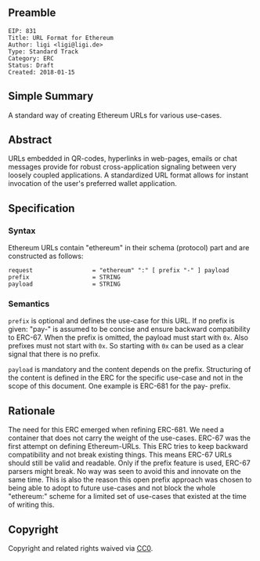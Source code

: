 ## Preamble

    EIP: 831
    Title: URL Format for Ethereum
    Author: ligi <ligi@ligi.de>
    Type: Standard Track
    Category: ERC
    Status: Draft
    Created: 2018-01-15

## Simple Summary

A standard way of creating Ethereum URLs for various use-cases.

## Abstract

URLs embedded in QR-codes, hyperlinks in web-pages, emails or chat messages provide for robust cross-application signaling between very loosely coupled applications. A standardized URL format allows for instant invocation of the user's preferred wallet application.

## Specification

### Syntax

Ethereum URLs contain "ethereum" in their schema (protocol) part and are constructed as follows:

    request                 = "ethereum" ":" [ prefix "-" ] payload
    prefix                  = STRING
    payload                 = STRING

### Semantics

`prefix` is optional and defines the use-case for this URL. If no prefix is given: "pay-" is assumed to be concise and ensure backward compatibility to ERC-67. When the prefix is omitted, the payload must start with `0x`. Also prefixes must not start with `0x`. So starting with `0x` can be used as a clear signal that there is no prefix.

`payload` is mandatory and the content depends on the prefix. Structuring of the content is defined in the ERC for the specific use-case and not in the scope of this document. One example is ERC-681 for the pay- prefix.


## Rationale

The need for this ERC emerged when refining ERC-681. We need a container that does not carry the weight of the use-cases. ERC-67 was the first attempt on defining Ethereum-URLs. This ERC tries to keep backward compatibility and not break existing things. This means ERC-67 URLs should still be valid and readable. Only if the prefix feature is used, ERC-67 parsers might break. No way was seen to avoid this and innovate on the same time. This is also the reason this open prefix approach was chosen to being able to adopt to future use-cases and not block the whole "ethereum:" scheme for a limited set of use-cases that existed at the time of writing this.


## Copyright

Copyright and related rights waived via [CC0](https://creativecommons.org/publicdomain/zero/1.0/).
